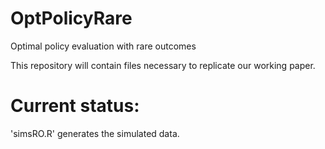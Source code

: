 # OptPolicyRare
 Optimal policy evaluation with rare outcomes 
 
 This repository will contain files necessary to replicate our working paper. 
 
 
 # Current status:
 'simsRO.R' generates the simulated data. 
 
